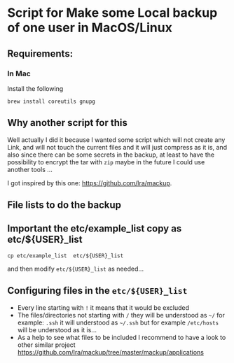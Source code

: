 # Script for Make some Local backup of one user in MacOS/Linux

## Requirements:

### In Mac
Install the following 

```
brew install coreutils gnupg
```

## Why another script for this

Well actually I did it because I wanted some script which will not create any Link, and will not touch the current files and it will just compress as it is, and also since there can be some secrets in the backup, at least to have the possibility to encrypt the tar with `zip` maybe in the future I could use another tools ...

I got inspired by this one: https://github.com/lra/mackup. 


##  File lists to do the backup

## Important  the etc/example_list copy as etc/${USER}_list
```
cp etc/example_list  etc/${USER}_list
```

and then modify `etc/${USER}_list` as needed...

## Configuring files in the `etc/${USER}_list`  

* Every line starting with `!` it means that it would be excluded
* The files/directories not starting with `/` they will be understood as `~/` for example: `.ssh` it will understood as `~/.ssh` but for example `/etc/hosts` will be understood as it is...
* As a help to see what files to be included I recommend to have a look to other similar project https://github.com/lra/mackup/tree/master/mackup/applications  
